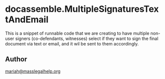 # docassemble.MultipleSignaturesTextAndEmail

This is a snippet of runnable code that we are creating to have multiple non-user signers (co-defendants, witnesses) select if they want to sign the final document via text or email, and it wil be sent to them accordingly.
## Author

mariah@masslegalhelp.org

